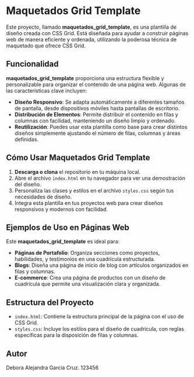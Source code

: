 # Maquetados Grid Template

Este proyecto, llamado **maquetados_grid_template**, es una plantilla de diseño creada con CSS Grid. Está diseñada para ayudar a construir páginas web de manera eficiente y ordenada, utilizando la poderosa técnica de maquetado que ofrece CSS Grid.

## Funcionalidad

**maquetados_grid_template** proporciona una estructura flexible y personalizable para organizar el contenido de una página web. Algunas de las características clave incluyen:

- **Diseño Responsivo**: Se adapta automáticamente a diferentes tamaños de pantalla, desde dispositivos móviles hasta pantallas de escritorio.
- **Distribución de Elementos**: Permite distribuir el contenido en filas y columnas con facilidad, manteniendo un diseño limpio y ordenado.
- **Reutilización**: Puedes usar esta plantilla como base para crear distintos diseños simplemente ajustando el número de filas, columnas y áreas definidas.

## Cómo Usar Maquetados Grid Template

1. **Descarga o clona** el repositorio en tu máquina local.
2. Abre el archivo `index.html` en tu navegador para ver una demostración del diseño.
3. Personaliza las clases y estilos en el archivo `styles.css` según tus necesidades de diseño.
4. Integra esta plantilla en tus proyectos web para crear diseños responsivos y modernos con facilidad.

## Ejemplos de Uso en Páginas Web

Este **maquetados_grid_template** es ideal para:

- **Páginas de Portafolio**: Organiza secciones como proyectos, habilidades, y testimonios en una cuadrícula estructurada.
- **Blogs**: Diseña una página de inicio de blog con artículos organizados en filas y columnas.
- **E-commerce**: Crea una página de productos con un diseño de cuadrícula que permite una visualización clara y organizada.

## Estructura del Proyecto

- `index.html`: Contiene la estructura principal de la página con el uso de CSS Grid.
- `styles.css`: Incluye los estilos para el diseño de cuadrícula, con reglas específicas para la disposición de filas y columnas.

## Autor

Debora Alejandra Garcia Cruz. 123456
